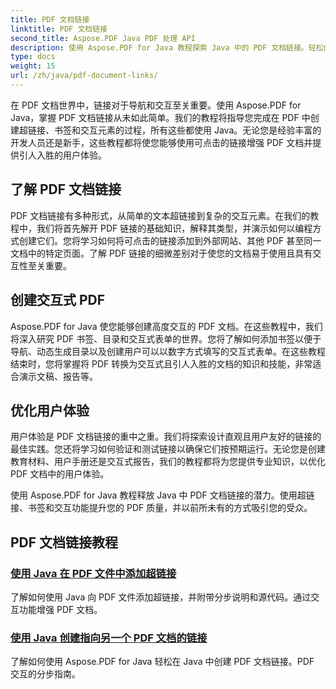 ```yaml
---
title: PDF 文档链接
linktitle: PDF 文档链接
second_title: Aspose.PDF Java PDF 处理 API
description: 使用 Aspose.PDF for Java 教程探索 Java 中的 PDF 文档链接。轻松创建超链接、书签和交互式 PDF。
type: docs
weight: 15
url: /zh/java/pdf-document-links/
---
```


在 PDF 文档世界中，链接对于导航和交互至关重要。使用 Aspose.PDF for Java，掌握 PDF 文档链接从未如此简单。我们的教程将指导您完成在 PDF 中创建超链接、书签和交互元素的过程，所有这些都使用 Java。无论您是经验丰富的开发人员还是新手，这些教程都将使您能够使用可点击的链接增强 PDF 文档并提供引人入胜的用户体验。

## 了解 PDF 文档链接

PDF 文档链接有多种形式，从简单的文本超链接到复杂的交互元素。在我们的教程中，我们将首先解开 PDF 链接的基础知识，解释其类型，并演示如何以编程方式创建它们。您将学习如何将可点击的链接添加到外部网站、其他 PDF 甚至同一文档中的特定页面。了解 PDF 链接的细微差别对于使您的文档易于使用且具有交互性至关重要。

## 创建交互式 PDF

Aspose.PDF for Java 使您能够创建高度交互的 PDF 文档。在这些教程中，我们将深入研究 PDF 书签、目录和交互式表单的世界。您将了解如何添加书签以便于导航、动态生成目录以及创建用户可以以数字方式填写的交互式表单。在这些教程结束时，您将掌握将 PDF 转换为交互式且引人入胜的文档的知识和技能，非常适合演示文稿、报告等。

## 优化用户体验

用户体验是 PDF 文档链接的重中之重。我们将探索设计直观且用户友好的链接的最佳实践。您还将学习如何验证和测试链接以确保它们按预期运行。无论您是创建教育材料、用户手册还是交互式报告，我们的教程都将为您提供专业知识，以优化 PDF 文档中的用户体验。

使用 Aspose.PDF for Java 教程释放 Java 中 PDF 文档链接的潜力。使用超链接、书签和交互功能提升您的 PDF 质量，并以前所未有的方式吸引您的受众。

## PDF 文档链接教程
### [使用 Java 在 PDF 文件中添加超链接](./add-hyperlink-in-pdf-file-using-java/)
了解如何使用 Java 向 PDF 文件添加超链接，并附带分步说明和源代码。通过交互功能增强 PDF 文档。
### [使用 Java 创建指向另一个 PDF 文档的链接](./create-a-link-to-another-pdf-document-using-java/)
了解如何使用 Aspose.PDF for Java 轻松在 Java 中创建 PDF 文档链接。PDF 交互的分步指南。